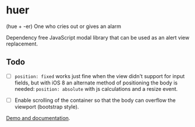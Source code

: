 huer
====

(hue +‎ -er) One who cries out or gives an alarm

Dependency free JavaScript modal library that can be used as an alert view replacement.


## Todo

- [ ] `position: fixed` works just fine when the view didn't support for input fields, but with iOS 8 an alternate method of positioning the body is needed: `position: absolute` with js calculations and a resize event.
- [ ] Enable scrolling of the container so that the body can overflow the viewport (bootstrap style).


[Demo and documentation](http://www.tomasgreen.se/huer).